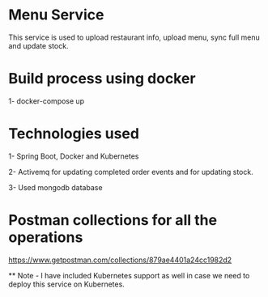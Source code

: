 # Menu Service
This service is used to upload restaurant info, upload menu, sync full menu and update stock.

# Build process using docker

1- docker-compose up <br />

# Technologies used
1- Spring Boot, Docker and Kubernetes <br />

2- Activemq for updating completed order events and for updating stock.<br />

3- Used mongodb database<br />

# Postman collections for all the operations

https://www.getpostman.com/collections/879ae4401a24cc1982d2


** Note - I have included Kubernetes support as well in case we need to deploy this service on Kubernetes.
